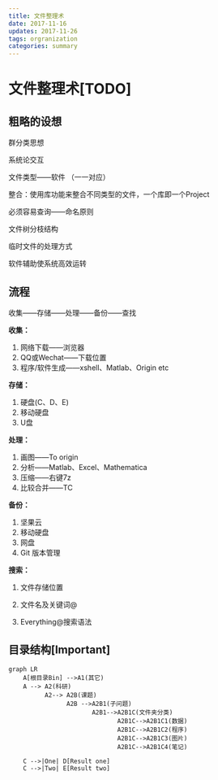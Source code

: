 ```yaml
---
title: 文件整理术
date: 2017-11-16
updates: 2017-11-26
tags: orgranization
categories: summary
---
```



# 文件整理术[TODO]



## 粗略的设想

群分类思想

系统论交互

文件类型——软件 （一一对应）

整合：使用库功能来整合不同类型的文件，一个库即一个Project

必须容易查询——命名原则

文件树分枝结构

临时文件的处理方式

软件辅助使系统高效运转

## 流程

收集——存储——处理——备份——查找

**收集：**

1. 网络下载——浏览器
2. QQ或Wechat——下载位置
3. 程序/软件生成——xshell、Matlab、Origin etc

**存储：**

1. 硬盘(C、D、E)
2. 移动硬盘
3. U盘

**处理：**

1. 画图——To origin
2. 分析——Matlab、Excel、Mathematica
3. 压缩——右键7z
4. 比较合并——TC

**备份：**

1. 坚果云
2. 移动硬盘
3. 网盘
4. Git 版本管理

**搜索：**

1. 文件存储位置

2. 文件名及关键词@

3. Everything@搜索语法


## 目录结构[Important]

```mermaid
graph LR
    A[根目录Bin] -->A1(其它)
    A --> A2(科研) 
          A2--> A2B(课题)
                A2B -->A2B1(子问题)
                       A2B1-->A2B1C(文件夹分类)
                              A2B1C-->A2B1C1(数据)
                              A2B1C-->A2B1C2(程序)
                              A2B1C-->A2B1C3(图片)
                              A2B1C-->A2B1C4(笔记)
                              
    C -->|One| D[Result one]
    C -->|Two| E[Result two]
```